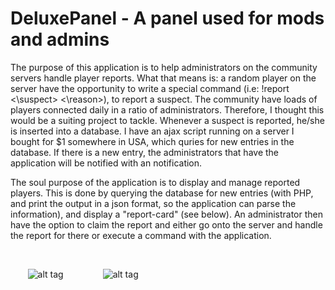 # DeluxePanel - A panel used for mods and admins
The purpose of this application is to help administrators on the community servers handle player reports. What that means is: a random player on the server have the opportunity to write a special command (i.e: !report <\suspect> <\reason>), to report a suspect. The community have loads of players connected daily in a ratio of administrators. Therefore, I thought this would be a suiting project to tackle. Whenever a suspect is reported, he/she is inserted into a database. I have an ajax script running on a server I bought for $1 somewhere in USA, which quries for new entries in the database. If there is a new entry, the administrators that have the application will be notified with an notification. 

The soul purpose of the application is to display and manage reported players. This is done by querying the database for new entries (with PHP, and print the output in a json format, so the application can parse the information), and display a "report-card" (see below). An administrator then have the option to claim the report and either go onto the server and handle the report for there or execute a command with the application.

<br>

&nbsp; &nbsp; &nbsp; &nbsp;![alt tag](https://riat.io/img/portfolio/dp-landing.png) &nbsp; &nbsp; &nbsp; &nbsp;&nbsp; &nbsp; &nbsp; &nbsp;
![alt tag](https://riat.io/img/portfolio/dp-claim.png)
